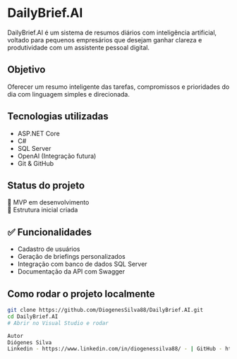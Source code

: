 ﻿# DailyBrief.AI

DailyBrief.AI é um sistema de resumos diários com inteligência artificial, voltado para pequenos empresários que desejam ganhar clareza e produtividade com um assistente pessoal digital.

## Objetivo

Oferecer um resumo inteligente das tarefas, compromissos e prioridades do dia com linguagem simples e direcionada.

## Tecnologias utilizadas

- ASP.NET Core
- C#
- SQL Server
- OpenAI (Integração futura)
- Git & GitHub

## Status do projeto

🚧 MVP em desenvolvimento  
🔧 Estrutura inicial criada

## ✅ Funcionalidades

- Cadastro de usuários
- Geração de briefings personalizados
- Integração com banco de dados SQL Server
- Documentação da API com Swagger

## Como rodar o projeto localmente

```bash
git clone https://github.com/DiogenesSilva88/DailyBrief.AI.git
cd DailyBrief.AI
# Abrir no Visual Studio e rodar

Autor
Diógenes Silva
Linkedin - https://www.linkedin.com/in/diogenessilva88/ - | GitHub - https://github.com/DiogenesSilva88
